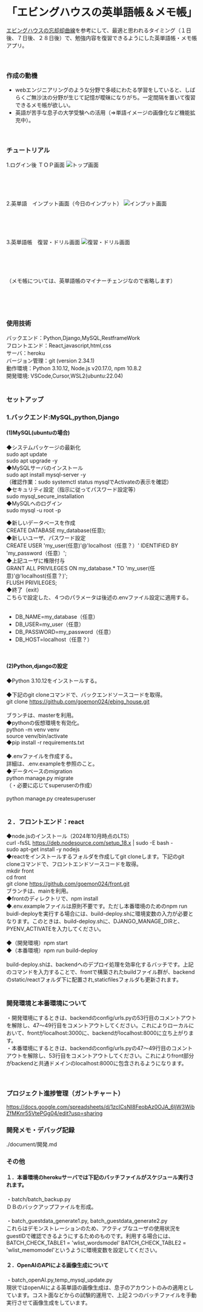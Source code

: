 # 「エビングハウスの英単語帳＆メモ帳」

 [エビングハウスの忘却却曲線](https://ja.wikipedia.org/wiki/%E5%BF%98%E5%8D%B4%E6%9B%B2%E7%B7%9A)を参考にして、最適と思われるタイミング（１日後、７日後、２８日後）で、勉強内容を復習できるようにした英単語帳・メモ帳アプリ。<br><br><br>
  
  
### 作成の動機
- webエンジニアリングのような分野で多岐にわたる学習をしていると、しばらくご無沙汰の分野が生じて記憶が曖昧になりがち。一定間隔を置いて復習できるメモ帳が欲しい。
- 英語が苦手な息子の大学受験への活用（⇒単語イメージの画像化など機能拡充中）。<br><br><br>

### チュートリアル
1.ログイン後 ＴＯＰ画面
![トップ画面](./static/images/image_top_react.png)<br><br><br><br><br>
  
2.英単語　インプット画面（今日のインプット）
![インプット画面](./static/images/image_input_react.png)<br><br><br><br><br>
  
3.英単語帳　復習・ドリル画面
![復習・ドリル画面](./static/images/image_card_react.png)<br><br><br><br><br>
  
（メモ帳については、英単語帳のマイナーチェンジなので省略します）<br><br><br><br><br>

### 使用技術
バックエンド：Python,Django,MySQL,RestframeWork  
フロントエンド：React,javascript,html,css  
サーバ：heroku  
バージョン管理：git (version 2.34.1)  
動作環境：Python 3.10.12, Node.js v20.17.0, npm 10.8.2    
開発環境: VSCode,Cursor,WSL2(ubuntu:22.04)  
<br>

### セットアップ  
### 1.バックエンド:MySQL,python,Django  
#### (1)MySQL(ubuntuの場合)  
◆システムパッケージの最新化  
  sudo apt update  
  sudo apt upgrade -y  
◆MySQLサーバのインストール  
  sudo apt install mysql-server -y  
（確認作業：sudo systemctl status mysqlでActivateの表示を確認）  
◆セキュリティ設定（指示に従ってパスワード設定等）  
  sudo mysql_secure_installation  
◆MySQLへのログイン  
  sudo mysql -u root -p  

◆新しいデータベースを作成  
  CREATE DATABASE my_database(任意);  
◆新しいユーザ、パスワード設定  
  CREATE USER 'my_user(任意)'@'localhost（任意？）' IDENTIFIED BY 'my_password（任意）';   
◆上記ユーザに権限付与  
  GRANT ALL PRIVILEGES ON my_database.* TO 'my_user(任意)'@'localhost(任意？)';  
  FLUSH PRIVILEGES;  
◆終了（exit）  
  こちらで設定した、４つのパラメータは後述の.envファイル設定に適用する。  
<br>
- DB_NAME=my_database（任意）<br>
- DB_USER=my_user（任意）<br>
- DB_PASSWORD=my_password（任意）<br> 
- DB_HOST=localhost（任意？）<br>
<br>  

#### (2)Python,djangoの設定<br>
◆Python 3.10.12をインストールする。<br>  
◆下記のgit cloneコマンドで、バックエンドソースコードを取得。<br> 
  git clone https://github.com/goemon024/ebing_house.git<br>  
ブランチは、masterを利用。<br>
◆pythonの仮想環境を有効化。<br>
  python -m venv venv<br>
  source venv/bin/activate<br> 
◆pip install -r requirements.txt<br>  
◆.envファイルを作成する。 <br>
  詳細は、.env.exampleを参照のこと。 <br> 
◆データベースのmigration<br>
  python manage.py migrate<br>
  （・必要に応じてsuperuserの作成）<br>  
  python manage.py createsuperuser <br> 
<br>

### ２．フロントエンド：react <br>
◆node.jsのインストール（2024年10月時点のLTS）<br> 
  curl -fsSL https://deb.nodesource.com/setup_18.x | sudo -E bash -<br>
  sudo apt-get install -y nodejs<br> 
◆reactをインストールするフォルダを作成してgit cloneします。下記のgit cloneコマンドで、フロントエンドソースコードを取得。 <br> 
  mkdir front<br>
  cd front <br>
  git clone https://github.com/goemon024/front.git<br>
  ブランチは、mainを利用。<br> 
◆frontのディレクトリで、npm install<br>
◆.env.exampleファイルは原則不要です。ただし本番環境のためのnpm run buidl-deployを実行する場合には、build-deploy.shに環境変数の入力が必要となります。このときは、build-deploy.shに、DJANGO_MANAGE_DIRと、PYENV_ACTIVATEを入力してください。<br>  
◆（開発環境）npm start<br>
◆（本番環境）npm run build-deploy<br>  
  build-deploy.shは、backendへのデプロイ処理を効率化するバッチです。上記のコマンドを入力することで、frontで構築されたbuildファイル群が、backendのstatic/reactフォルダ下に配置され,staticfilesフォルダも更新されます。<br>
<br>

### 開発環境と本番環境について<br>
・開発環境にするときは、backendのconfig/urls.pyの53行目のコメントアウトを解除し、47～49行目をコメントアウトしてください。これによりローカルにおいて、frontがlocalhost:3000に、backendがlocalhost:8000に立ち上がります。<br>
・本番環境にするときは、backendのconfig/urls.pyの47～49行目のコメントアウトを解除し、53行目をコメントアウトしてください。これによりfront部分がbackendと共通ドメインのlocalhost:8000に包含されるようになります。<br>
<br><br>

### プロジェクト進捗管理（ガントチャート）
https://docs.google.com/spreadsheets/d/1zcICsNI8FeobAz0OJA_6ljW3WibZfMKnr55VtePGg04/edit?usp=sharing

### 開発メモ・デバッグ記録
./document/開発.md

### その他<br>
#### １．本番環境のherokuサーバでは下記のバッチファイルがスケジュール実行されます。<br>  
・batch/batch_backup.py<br>
  ＤＢのバックアップファイルを形成。<br>  
・batch_guestdata_generate1.py, batch_guestdata_generate2.py  
  これらはデモンストレーションのため、アクティブなユーザの使用状況をguestIDで確認できるようにするためのものです。利用する場合には、BATCH_CHECK_TABLE1 = 'wlist_wordsmodel'
  BATCH_CHECK_TABLE2 = 'wlist_memomodel'というように環境変数を設定してください。<br>
#### ２．OpenAIのAPIによる画像生成について  
・batch_openAI.py,temp_mysql_update.py<br>
  現状ではopenAIによる英単語の画像生成は、息子のアカウントのみの適用としています。コスト面などからの試験的運用で、上記２つのバッチファイルを手動実行させて画像生成をしています。<br>

